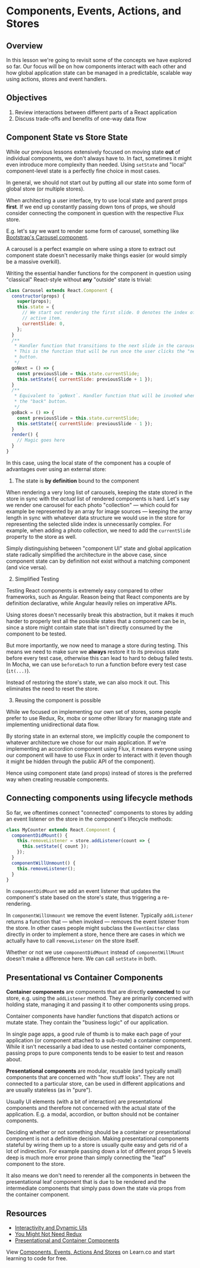 # Components, Events, Actions, and Stores

## Overview

In this lesson we're going to revisit some of the concepts we have explored so far. Our focus will be on how components interact with each other and how global application state can be managed in a predictable, scalable way using actions, stores and event handlers.

## Objectives

1. Review interactions between different parts of a React application
2. Discuss trade-offs and benefits of one-way data flow

## Component State vs Store State

While our previous lessons extensively focused on moving state **out** of individual components, we don't always have to. In fact, sometimes it might even introduce more complexity than needed. Using `setState` and "local" component-level state is a perfectly fine choice in most cases.

In general, we should not start out by putting all our state into some form of global store (or multiple stores).

When architecting a user interface, try to use local state and parent props **first**. If we end up constantly passing down tons of props, we should consider connecting the component in question with the respective Flux store.

E.g. let's say we want to render some form of carousel, something like [Bootstrap's Carousel component](http://getbootstrap.com/javascript/#carousel).

A carousel is a perfect example on where using a store to extract out component state doesn't necessarily make things easier (or would simply be a massive overkill).

Writing the essential handler functions for the component in question using "classical" React-style without **any** "outside" state is trivial:

```js
class Carousel extends React.Component {
  constructor(props) {
    super(props);
    this.state = {
      // We start out rendering the first slide. 0 denotes the index of the
      // active item.
      currentSlide: 0,
    };
  }
  /**
   * Handler function that transitions to the next slide in the carousel.
   * This is the function that will be run once the user clicks the "next"
   * button.
   */
  goNext = () => {
    const previousSlide = this.state.currentSlide;
    this.setState({ currentSlide: previousSlide + 1 });
  }
  /**
   * Equivalent to `goNext`. Handler function that will be invoked when clicking
   * the "back" button.
   */
  goBack = () => {
    const previousSlide = this.state.currentSlide;
    this.setState({ currentSlide: previousSlide - 1 });
  }
  render() {
    // Magic goes here
  }
}
```

In this case, using the local state of the component has a couple of advantages over using an external store:

1. The state is **by definition** bound to the component

When rendering a very long list of carousels, keeping the state stored in the store in sync with the _actual_ list of rendered components is hard. Let's say  we render one carousel for each photo "collection" — which could for example be represented by an array for image sources — keeping the array length in sync with whatever data structure we would use in the store for representing the selected slide index is unnecessarily complex. For example, when adding a photo collection, we need to add the `currentSlide` property to the store as well.

Simply distinguishing between "component UI" state and global application state radically simplified the architecture in the above case, since component state can by definition not exist without a matching component (and vice versa).

2. Simplified Testing

Testing React components is extremely easy compared to other frameworks, such as Angular. Reason being that React components are by definition declarative, while Angular heavily relies on imperative APIs.

Using stores doesn't necessarily break this abstraction, but it makes it much harder to properly test all the possible states that a component can be in, since a store might contain state that isn't directly consumed by the component to be tested.

But more importantly, we now need to manage a store during testing. This means we need to make sure we **always** restore it to its previous state before every test case, otherwise this can lead to hard to debug failed tests. In Mocha, we can use `beforeEach` to run a function before every test case (`it(...)`).

Instead of restoring the store's state, we can also mock it out. This eliminates the need to reset the store.

3. Reusing the component is possible

While we focused on implementing our own set of stores, some people prefer to use Redux, Rx, mobx or some other library for managing state and implementing unidirectional data flow.

By storing state in an external store, we implicitly couple the component to whatever architecture we chose for our main application. If we're implementing an accordion component using Flux, it means everyone using our component will have to use Flux in order to interact with it (even though it might be hidden through the public API of the component).

Hence using component state (and props) instead of stores is the preferred way when creating reusable components.

## Connecting components using lifecycle methods

So far, we oftentimes connect "connected" components to stores by adding an event listener on the store in the component's lifecycle methods:

```js
class MyCounter extends React.Component {
  componentDidMount() {
    this.removeListener = store.addListener(count => {
      this.setState({ count });
    });
  }
  componentWillUnmount() {
    this.removeListener();
  }
}
```

In `componentDidMount` we add an event listener that updates the component's state based on the store's state, thus triggering a re-rendering.

In `componentWillUnmount` we remove the event listener. Typically `addListener` returns a function that — when invoked — removes the event listener from the store. In other cases people might subclass the `EventEmitter` class directly in order to implement a store, hence there are cases in which we actually have to call `removeListener` on the store itself.

Whether or not we use `componentDidMount` instead of `componentWillMount` doesn't make a difference here. We can call `setState` in both.

## Presentational vs Container Components

**Container components** are components that are directly **connected** to our store, e.g. using the `addListener` method. They are primarily concerned with holding state, managing it and passing it to other components using props.

Container components have handler functions that dispatch actions or mutate state. They contain the "business logic" of our application.

In single page apps, a good rule of thumb is to make each page of your application (or component attached to a sub-route) a container component. While it isn't necessarily a bad idea to use nested container components, passing props to pure components tends to be easier to test and reason about.

**Presentational components** are modular, reusable (and typically small) components that are concerned with "how stuff looks". They are not connected to a particular store, can be used in different applications and are usually stateless (as in "pure").

Usually UI elements (with a bit of interaction) are presentational components and therefore not concerned with the actual state of the application. E.g. a modal, accordion, or button should not be container components.

Deciding whether or not something should be a container or presentational component is not a definitive decision. Making presentational components stateful by wiring them up to a store is usually quite easy and gets rid of a lot of indirection. For example passing down a lot of different props 5 levels deep is much more error prone than simply connecting the "leaf" component to the store.

It also means we don't need to rerender all the components in between the presentational leaf component that is due to be rendered and the intermediate components that simply pass down the state via props from the container component.

## Resources

- [Interactivity and Dynamic UIs](https://facebook.github.io/react/docs/interactivity-and-dynamic-uis.html)
- [You Might Not Need Redux](https://medium.com/@dan_abramov/you-might-not-need-redux-be46360cf367#.7v3xs9al2)
- [Presentational and Container Components](https://medium.com/@dan_abramov/smart-and-dumb-components-7ca2f9a7c7d0#.jp0dni40i)

<p class='util--hide'>View <a href='https://learn.co/lessons/react-components-events-actions-and-stores'>Components, Events, Actions And Stores</a> on Learn.co and start learning to code for free.</p>
